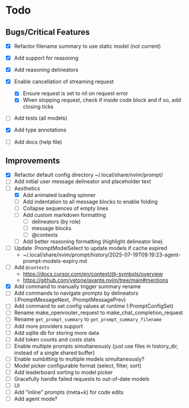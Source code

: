 
# Todo

## Bugs/Critical Features

- [x] Refactor filename summary to use static model (not current)
- [x] Add support for reasoning
- [x] Add reasoning delineators
- [x] Enable cancellation of streaming request
  + [x] Ensure request is set to nil on request error
  + [x] When stopping request, check if inside code block and if so, add closing ticks
- [ ] Add tests (all models)
- [x] Add type annotations
- [ ] Add docs (help file)


## Improvements

- [x] Refactor default config directory
  ~/.local/share/nvim/prompt/
- [ ] Add initial user message delineator and placeholder text
- [ ] Aesthetics
  + [x] Add animated loading spinner
  + [ ] Add indentation to all message blocks to enable folding
  + [ ] Collapse sequences of empty lines
  + [ ] Add custom markdown formatting
    * [ ] delineators (by role)
    * [ ] message blocks
    * [ ] @contexts
  + [ ] Add better reasoning formatting (highlight delineator line)
- [ ] Update :PromptModelSelect to update models if cache expired
  + ~/.local/share/nvim/prompt/history/2025-07-19T09:19:23-agent-prompt-models-expiry.md
- [ ] Add `@contexts`
  + https://docs.cursor.com/en/context/@-symbols/overview
  + https://github.com/yetone/avante.nvim/tree/main#mentions
- [x] Add command to manually trigger summary rename
- [ ] Add commands to navigate prompts by delineators (:PromptMessageNext, :PromptMessagePrev)
- [ ] Add command to set config values at runtime (:PromptConfigSet)
- [ ] Rename make_openrouter_request to make_chat_completion_request
- [ ] Rename `get_prompt_summary` to `get_prompt_summary_filename`
- [ ] Add more providers support
- [ ] Add sqlite db for storing more data
- [ ] Add token counts and costs stats
- [ ] Enable multiple prompts simultaneously (just use files in history_dir, instead of a single shared buffer)
- [ ] Enable sumbitting to multiple models simultaneously?
- [ ] Model picker configurable format (select, filter, sort)
- [ ] Add leaderboard sorting to model picker
- [ ] Gracefully handle failed requests to out-of-date models
- [ ] UI
- [ ] Add "inline" prompts (meta+k) for code edits
- [ ] Add agent mode?
